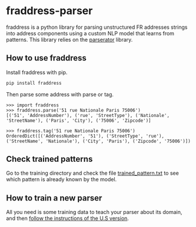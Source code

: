 # fraddress-parser
fraddress is a python library for parsing unstructured FR addresses strings into address components using a custom NLP model that learns from patterns. 
This library relies on the [parserator](https://github.com/datamade/parserator) library.


## How to use fraddress
Install fraddress with pip.
```bash
pip install fraddress
 ```

Then parse some address with parse or tag.
```
>>> import fraddress
>>> fraddress.parse('51 rue Nationale Paris 75006')
[('51', 'AddressNumber'), ('rue', 'StreetType'), ('Nationale', 'StreetName'), ('Paris', 'City'), ('75006', 'Zipcode')]

>>> fraddress.tag('51 rue Nationale Paris 75006')
OrderedDict([('AddressNumber', '51'), ('StreetType', 'rue'), ('StreetName', 'Nationale'), ('City', 'Paris'), ('Zipcode', '75006')])
```

## Check trained patterns
Go to the training directory and check the file [trained_pattern.txt](https://github.com/fahrtass/fraddress-parser/blob/master/training/trained_pattern.txt) to see which pattern is already known by the model.


## How to train a new parser
All you need is some training data to teach your parser about its domain, and then [follow the instructions of the U.S version](https://github.com/datamade/usaddress/tree/master/training).